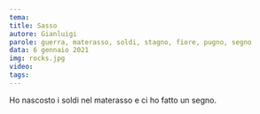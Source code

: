 ```yaml
---
tema:
title: Sasso
autore: Gianluigi
parole: guerra, materasso, soldi, stagno, fiore, pugno, segno
data: 6 gennaio 2021
img: rocks.jpg
video: 
tags: 
---
```

Ho nascosto i soldi nel materasso e ci ho fatto un segno.